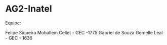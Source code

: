 # AG2-Inatel

Equipe:

Felipe Siqueira Mohallem Cellet - GEC -1775
Gabriel de Souza Gemelle Leal - GEC - 1636
